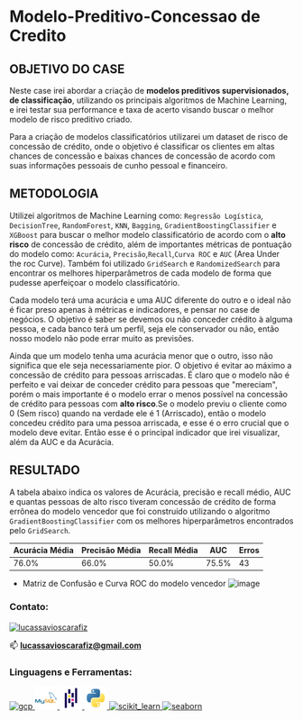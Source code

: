 # Modelo-Preditivo-Concessao de Credito

## OBJETIVO DO CASE

Neste case irei abordar a criação de **modelos preditivos supervisionados, de classificação**, utilizando os principais algoritmos de Machine Learning, e irei testar sua performance e taxa de acerto visando buscar o melhor modelo de risco preditivo criado.

Para a criação de modelos classificatórios utilizarei um dataset de risco de concessão de crédito, onde o objetivo é classificar os clientes em altas chances de concessão e baixas chances de concessão de acordo com suas informações pessoais de cunho pessoal e financeiro.


## METODOLOGIA

Utilizei algoritmos de Machine Learning como: `Regressão Logística`, `DecisionTree`, `RandomForest`, `KNN`, `Bagging`, `GradientBoostingClassifier` e `XGBoost` para buscar o melhor modelo classificatório de acordo com o **alto risco** de concessão de crédito, além de importantes métricas de pontuação do modelo como: `Acurácia`, `Precisão`,`Recall`,`Curva ROC` e `AUC` (Area Under the roc Curve). Também foi utilizado `GridSearch` e `RandomizedSearch` para encontrar os melhores hiperparâmetros de cada modelo de forma que pudesse aperfeiçoar o modelo classificatório.

Cada modelo terá uma acurácia e uma AUC diferente do outro e o ideal não é ficar preso apenas à métricas e indicadores, e pensar no case de negócios. O objetivo é saber se devemos ou não conceder crédito à alguma pessoa, e cada banco terá um perfil, seja ele conservador ou não, então nosso modelo não pode errar muito as previsões.

Ainda que um modelo tenha uma acurácia menor que o outro, isso não significa que ele seja necessariamente pior. O objetivo é evitar ao máximo a concessão de crédito para pessoas arriscadas. É claro que o modelo não é perfeito e vai deixar de conceder crédito para pessoas que "mereciam", porém o mais importante é o modelo errar o menos possível na concessão de crédito para pessoas com **alto risco**.Se o modelo previu o cliente como 0 (Sem risco) quando na verdade ele é 1 (Arriscado), então o modelo concedeu crédito para uma pessoa arriscada, e esse é o erro crucial que o modelo deve evitar. Então esse é o principal indicador que irei visualizar, além da AUC e da Acurácia.

## RESULTADO

A tabela abaixo indica os valores de Acurácia, precisão e recall médio, AUC e quantas pessoas de alto risco tiveram concessão de crédito de forma errônea do modelo vencedor que foi construído utilizando o algoritmo `GradientBoostingClassifier` com os melhores hiperparâmetros encontrados pelo `GridSearch`.

Acurácia Média  | Precisão Média | Recall Média| AUC   | Erros |
--------------  | -------------- | ----------- | ----- | ----- |
76.0%           | 66.0%          | 50.0%       | 75.5% | 43    |

* Matriz de Confusão e Curva ROC do modelo vencedor
![image](https://user-images.githubusercontent.com/81670585/221262798-d58c8d95-83eb-4293-8dd4-dfa2723e0df0.png)


<h3 align="left">Contato:</h3>
<p align="left">
<a href="https://linkedin.com/in/lucassavioscarafiz" target="blank"><img align="center" src="https://raw.githubusercontent.com/rahuldkjain/github-profile-readme-generator/master/src/images/icons/Social/linked-in-alt.svg" alt="lucassavioscarafiz" height="30" width="40" /></a>
</p>

📫 **lucassavioscarafiz@gmail.com**

<h3 align="left">Linguagens e Ferramentas:</h3>
<p align="left"> <a href="https://cloud.google.com" target="_blank" rel="noreferrer"> <img src="https://www.vectorlogo.zone/logos/google_cloud/google_cloud-icon.svg" alt="gcp" width="40" height="40"/> </a> <a href="https://www.mysql.com/" target="_blank" rel="noreferrer"> <img src="https://raw.githubusercontent.com/devicons/devicon/master/icons/mysql/mysql-original-wordmark.svg" alt="mysql" width="40" height="40"/> </a> <a href="https://pandas.pydata.org/" target="_blank" rel="noreferrer"> <img src="https://raw.githubusercontent.com/devicons/devicon/2ae2a900d2f041da66e950e4d48052658d850630/icons/pandas/pandas-original.svg" alt="pandas" width="40" height="40"/> </a> <a href="https://www.python.org" target="_blank" rel="noreferrer"> <img src="https://raw.githubusercontent.com/devicons/devicon/master/icons/python/python-original.svg" alt="python" width="40" height="40"/> </a> <a href="https://scikit-learn.org/" target="_blank" rel="noreferrer"> <img src="https://upload.wikimedia.org/wikipedia/commons/0/05/Scikit_learn_logo_small.svg" alt="scikit_learn" width="40" height="40"/> </a> <a href="https://seaborn.pydata.org/" target="_blank" rel="noreferrer"> <img src="https://seaborn.pydata.org/_images/logo-mark-lightbg.svg" alt="seaborn" width="40" height="40"/> </a> </p>
